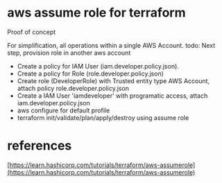 # aws assume role for terraform

Proof of concept

For simplification, all operations within a single AWS Account.
todo: Next step, provision role in another aws account

- Create a policy for IAM User (iam.developer.policy.json).
- Create a policy for Role (role.developer.policy.json)
- Create role (DeveloperRole) with Trusted entity type AWS Account, attach policy role.developer.policy.json
- Create a IAM User 'iamdeveloper' with programatic access, attach iam.developer.policy.json
- aws configure for default profile
- terraform init/validate/plan/apply/destroy using assume role



# references

[https://learn.hashicorp.com/tutorials/terraform/aws-assumerole](https://learn.hashicorp.com/tutorials/terraform/aws-assumerole)
